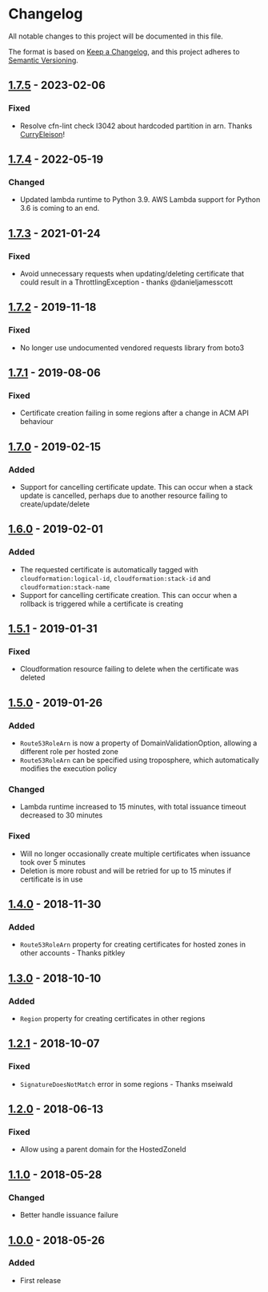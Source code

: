 # Changelog
All notable changes to this project will be documented in this file.

The format is based on [Keep a Changelog](https://keepachangelog.com/en/1.0.0/),
and this project adheres to [Semantic Versioning](https://semver.org/spec/v2.0.0.html).

## [1.7.5] - 2023-02-06

### Fixed
- Resolve cfn-lint check I3042 about hardcoded partition in arn. Thanks [CurryEleison](https://github.com/CurryEleison)!

## [1.7.4] - 2022-05-19

### Changed
- Updated lambda runtime to Python 3.9. AWS Lambda support for Python 3.6 is coming to an end.

## [1.7.3] - 2021-01-24

### Fixed
- Avoid unnecessary requests when updating/deleting certificate that could result in a ThrottlingException - thanks @danieljamesscott

## [1.7.2] - 2019-11-18

### Fixed
- No longer use undocumented vendored requests library from boto3

## [1.7.1] - 2019-08-06

### Fixed
- Certificate creation failing in some regions after a change in ACM API behaviour

## [1.7.0] - 2019-02-15

### Added
- Support for cancelling certificate update. This can occur when a stack update is cancelled, perhaps due to another
  resource failing to create/update/delete

## [1.6.0] - 2019-02-01

### Added
- The requested certificate is automatically tagged with `cloudformation:logical-id`, `cloudformation:stack-id` and `cloudformation:stack-name`
- Support for cancelling certificate creation. This can occur when a rollback is triggered while a certificate is creating

## [1.5.1] - 2019-01-31

### Fixed
- Cloudformation resource failing to delete when the certificate was deleted

## [1.5.0] - 2019-01-26
### Added
- `Route53RoleArn` is now a property of DomainValidationOption, allowing a different role per hosted zone
- `Route53RoleArn` can be specified using troposphere, which automatically modifies the execution policy

### Changed
- Lambda runtime increased to 15 minutes, with total issuance timeout decreased to 30 minutes

### Fixed
- Will no longer occasionally create multiple certificates when issuance took over 5 minutes
- Deletion is more robust and will be retried for up to 15 minutes if certificate is in use

## [1.4.0] - 2018-11-30
### Added
- `Route53RoleArn` property for creating certificates for hosted zones in other accounts - Thanks pitkley

## [1.3.0] - 2018-10-10
### Added
- `Region` property for creating certificates in other regions

## [1.2.1] - 2018-10-07
### Fixed
- `SignatureDoesNotMatch` error in some regions - Thanks mseiwald

## [1.2.0] - 2018-06-13
### Fixed
- Allow using a parent domain for the HostedZoneId 

## [1.1.0] - 2018-05-28
### Changed
- Better handle issuance failure

## [1.0.0] - 2018-05-26
### Added
- First release

[1.7.5]: https://github.com/dflook/cloudformation-dns-certificate/compare/1.7.4...1.7.5
[1.7.4]: https://github.com/dflook/cloudformation-dns-certificate/compare/1.7.3...1.7.4
[1.7.3]: https://github.com/dflook/cloudformation-dns-certificate/compare/1.7.2...1.7.3
[1.7.2]: https://github.com/dflook/cloudformation-dns-certificate/compare/1.7.1...1.7.2
[1.7.1]: https://github.com/dflook/cloudformation-dns-certificate/compare/1.7.0...1.7.1
[1.7.0]: https://github.com/dflook/cloudformation-dns-certificate/compare/1.6.0...1.7.0
[1.6.0]: https://github.com/dflook/cloudformation-dns-certificate/compare/1.5.1...1.6.0
[1.5.1]: https://github.com/dflook/cloudformation-dns-certificate/compare/1.5.0...1.5.1
[1.5.0]: https://github.com/dflook/cloudformation-dns-certificate/compare/a64051e43ae8696c898b6634fbe663abc4a87785...1.5.0
[1.4.0]: https://github.com/dflook/cloudformation-dns-certificate/compare/d0884b638cb2e7873aa7b7f9fda2a1bf377d8892...a64051e43ae8696c898b6634fbe663abc4a87785
[1.3.0]: https://github.com/dflook/cloudformation-dns-certificate/compare/91ef66d068be9fbc97882ae8c6bf51e0d875f9fd...d0884b638cb2e7873aa7b7f9fda2a1bf377d8892
[1.2.1]: https://github.com/dflook/cloudformation-dns-certificate/compare/3571b4d09435608913857a521aa8d1acbf031d55...91ef66d068be9fbc97882ae8c6bf51e0d875f9fd
[1.2.0]: https://github.com/dflook/cloudformation-dns-certificate/compare/aaa0d29fd7ece40904e1b1e6add88a12a2dbe6bc...3571b4d09435608913857a521aa8d1acbf031d55
[1.1.0]: https://github.com/dflook/cloudformation-dns-certificate/compare/360a41fb3910fd1ec58f466be4ee8f36bc7ccbb9...aaa0d29fd7ece40904e1b1e6add88a12a2dbe6bc
[1.0.0]: https://github.com/dflook/cloudformation-dns-certificate/commit/c393fe6f86dd2ce3601ec56422d200441ae0f576
